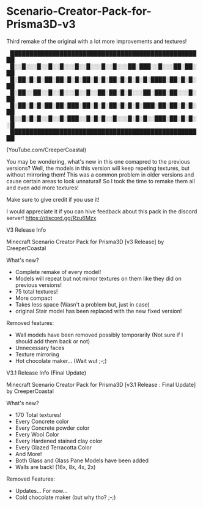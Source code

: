 # Scenario-Creator-Pack-for-Prisma3D-v3
Third remake of the original with a lot more improvements and textures!

▕███████████████████████████████████████████████████▏
▕█░░█░░░█░░█░░█░░░█░░█░░░█░░█░░░██░███░░█░░░██░██░██▏
▕█░██░█░█░██░██░█░█░██░█░█░██░█░█░█░█░████░██░█░█░██▏
▕█░██░░██░░█░░█░░░█░░█░░██░██░█░█░░░██░███░██░░░█░██▏
▕█░██░█░█░██░██░███░██░█░█░██░█░█░█░███░██░██░█░█░██▏
▕█░░█░█░█░░█░░█░███░░█░█░█░░█░░░█░█░█░░███░██░█░█░░█▏
▕███████████████████████████████████████████████████▏

(YouTube.com/CreeperCoastal)

You may be wondering, what's new in this one comapred to the previous versions?
Well, the models in this version will keep repeting textures, but without mirroring them!
This was a common problem in older versions and cause certain areas to look unnatural!
So I took the time to remake them all and even add more textures!

Make sure to give credit if you use it!

I would appreciate it if you can hive feedback about this pack in the discord server! 
https://discord.gg/Rzu6Mzx


V3 Release Info

Minecraft Scenario Creator Pack for Prisma3D [v3 Release] by CreeperCoastal

What's new?

- Complete remake of every model!
- Models will repeat but not mirror textures on them like they did on previous versions!
- 75 total textures!
- More compact
- Takes less space (Wasn't a problem but, just in case)
- original Stair model has been replaced with the new fixed version!


Removed features:

- Wall models have been removed possibly temporarily (Not sure if I should add them back or not)
- Unnecessary faces
- Texture mirroring
- Hot chocolate maker... (Wait wut ;-;)


V3.1 Release Info (Final Update)

Minecraft Scenario Creator Pack for Prisma3D [v3.1 Release : Final Update] by CreeperCoastal

What's new?

- 170 Total textures!
 - Every Concrete color
 - Every Concrete powder color
 - Every Wool Color
 - Every Hardened stained clay color
 - Every Glazed Terracotta Color
 - And More!
- Both Glass and Glass Pane Models have been added
- Walls are back! (16x, 8x, 4x, 2x)

Removed Features:

- Updates... For now...
- Cold chocolate maker (but why tho? ;-;)
